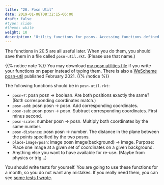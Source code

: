 ```yaml
---
title: "20. Posn Util"
date: 2019-01-08T08:32:15-06:00
draft: false
#type: slide
#theme: white
weight: 10
description: "Utility functions for posns. Accessing functions defined in other files."
---
```


The functions in 20.5 are all useful later. When you do them, you should 
save them in a file called `posn-util.rkt`. (Please use that name.)

{{% notice note %}}
You may download [my posn utilities file](posn-util.rkt) if you write
your functions on paper instead of typing them. There is also a
[WeScheme
posn-util](https://www.wescheme.org/view?publicId=MGNsfDhQmk)
published February 2021.
{{% /notice %}}

The following functions should be in `posn-util.rkt`:

* `posn=?`: posn posn -> boolean. Are both positions exactly the same? (Both corresponding coordinates match.)
* `posn-add`: posn posn -> posn. Add corresponding coordinates.
* `posn-sub`: posn posn -> posn. Subtract corresponding
  coordinates. First minus second.
* `posn-scale`: number posn -> posn. Multiply both coordinates by the
  same number.
* `posn-distance`: posn posn -> number. The distance in the plane between
  the points specified by the two posns.
* `place-image/posn`: image posn image(background) -> image. Purpose:
    Place one image at a given set of coordinates on a given background.
* Anything else you want to have available for re-use. (Maybe from
  physics or trig...)

You should write tests for yourself. You are going to use these
functions for a month, so you do not want any mistakes. If you really
need them, you can see [some tests I wrote](posn-tests.rkt).

